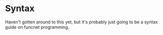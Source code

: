 Syntax
======

Haven't gotten around to this yet,
but it's probably just going to be
a syntax guide on funcnet programming.
